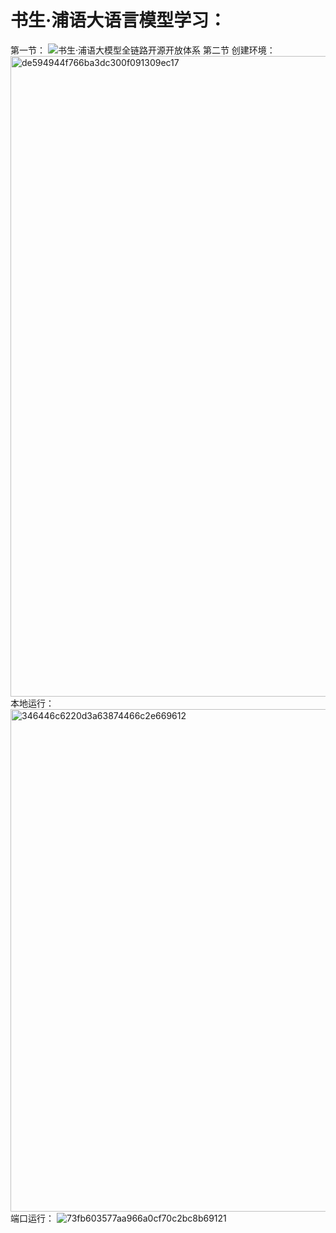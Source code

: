 # 书生·浦语大语言模型学习：
第一节：
![书生·浦语大模型全链路开源开放体系](https://github.com/user-attachments/assets/d5999d3a-7dc6-4d17-8558-1a9a038b84e9)
第二节
创建环境：
<img width="1025" alt="de594944f766ba3dc300f091309ec17" src="https://github.com/user-attachments/assets/6edcaaa3-4e92-48c8-922c-c4231cbfed40">
本地运行：
<img width="804" alt="346446c6220d3a63874466c2e669612" src="https://github.com/user-attachments/assets/922fcace-bc5e-403a-99db-79e905512e55">
端口运行：
![73fb603577aa966a0cf70c2bc8b69121](https://github.com/user-attachments/assets/90c6a042-0c0e-4f42-b7cb-9d7f3dbce4d1)

